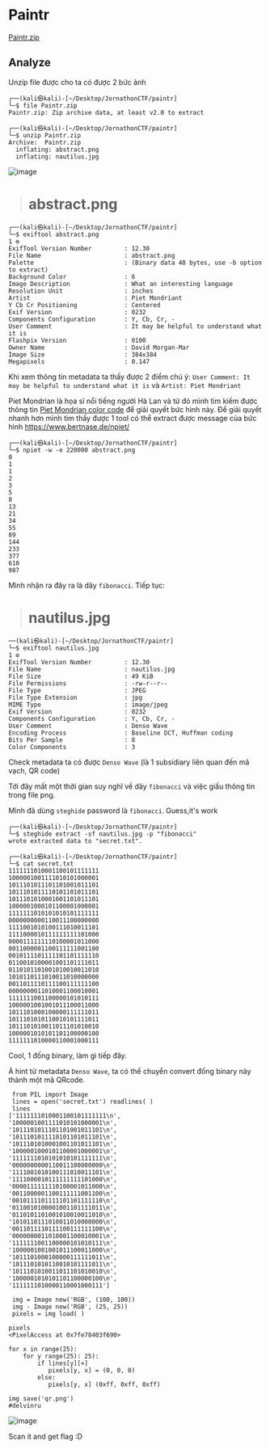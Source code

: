 # Paintr
[Paintr.zip](https://github.com/Stirring16/Jornadas-CTF-2021/files/7394641/Paintr.zip)

## Analyze

Unzip file được cho ta có được 2 bức ảnh
```
┌──(kali㉿kali)-[~/Desktop/JornathonCTF/paintr]
└─$ file Paintr.zip 
Paintr.zip: Zip archive data, at least v2.0 to extract
                                                                                                                    
┌──(kali㉿kali)-[~/Desktop/JornathonCTF/paintr]
└─$ unzip Paintr.zip    
Archive:  Paintr.zip
  inflating: abstract.png            
  inflating: nautilus.jpg           
```
![image](https://user-images.githubusercontent.com/62060867/138402262-4356f9fc-207c-4033-858f-e5d53d84e324.png)

> # abstract.png

```
┌──(kali㉿kali)-[~/Desktop/JornathonCTF/paintr]
└─$ exiftool abstract.png                                                                                       1 ⚙
ExifTool Version Number         : 12.30
File Name                       : abstract.png
Palette                         : (Binary data 48 bytes, use -b option to extract)
Background Color                : 6
Image Description               : What an interesting language
Resolution Unit                 : inches
Artist                          : Piet Mondriant
Y Cb Cr Positioning             : Centered
Exif Version                    : 0232
Components Configuration        : Y, Cb, Cr, -
User Comment                    : It may be helpful to understand what it is
Flashpix Version                : 0100
Owner Name                      : David Morgan-Mar
Image Size                      : 384x384
Megapixels                      : 0.147

```

Khi xem thông tin metadata ta thấy được 2 điểm chú ý: `User Comment: It may be helpful to understand what it is` và `Artist: Piet Mondriant`

Piet Mondrian là họa sĩ nổi tiếng người Hà Lan và từ đó mình tìm kiếm được thông tin [Piet Mondrian color code](https://www.dangermouse.net/esoteric/piet.html) để giải quyết bức hình này. Để giải quyết nhanh hơn mình tìm thấy được 1 tool có thể extract được message của bức hình https://www.bertnase.de/npiet/

```
┌──(kali㉿kali)-[~/Desktop/JornathonCTF/paintr]
└─$ npiet -w -e 220000 abstract.png
0
1
1
2
3
5
8
13
21
34
55
89
144
233
377
610
987

```
Mình nhận ra đây ra là dãy `fibonacci`. Tiếp tục:

> # nautilus.jpg       

```
──(kali㉿kali)-[~/Desktop/JornathonCTF/paintr]
└─$ exiftool nautilus.jpg                                                                                       1 ⚙
ExifTool Version Number         : 12.30
File Name                       : nautilus.jpg
File Size                       : 49 KiB
File Permissions                : -rw-r--r--
File Type                       : JPEG
File Type Extension             : jpg
MIME Type                       : image/jpeg
Exif Version                    : 0232
Components Configuration        : Y, Cb, Cr, -
User Comment                    : Denso Wave
Encoding Process                : Baseline DCT, Huffman coding
Bits Per Sample                 : 8
Color Components                : 3
```
Check metadata ta có được `Denso Wave` (là 1 subsidiary  liên quan đến mã vạch, QR code)

Tới đây mất một thời gian suy nghĩ về dãy `fibonacci` và  việc giấu thông tin trong file png.

Mình đã dùng `steghide` password là `fibonacci`. Guess,it's work

```
┌──(kali㉿kali)-[~/Desktop/JornathonCTF/paintr]
└─$ steghide extract -sf nautilus.jpg -p "fibonacci"
wrote extracted data to "secret.txt".
                                                                                                                    
┌──(kali㉿kali)-[~/Desktop/JornathonCTF/paintr]
└─$ cat secret.txt 
1111111010001100101111111
1000001001111010101000001
1011101011101101001011101
1011101011110101101011101
1011101010001001101011101
1000001000101100001000001
1111111010101010101111111
0000000000110011100000000
1111001010100111010011101
1111000010111111111101000
0000111111110100001011000
0011000001100111111001100
0010111101111101101111110
0110010100001001101111011
0110101101001010010011010
1010110111010011010000000
0011011110111100111111100
0000000011010001100010001
1111111001100000101010111
1000001001001011100011000
1011101000100000111111011
1011101010110010101111011
1011101010011011101010010
1000001010101101100000100
1111111010000110001000111                                                                                                                    
```

Cool, 1 đống binary, làm gì tiếp đây.

À hint từ metadata  `Denso Wave`, ta có thể chuyển convert đống binary này thành một mã QRcode.

```
 from PIL import Image
 lines = open('secret.txt') readlines( )
 lines
['1111111010001100101111111\n',
'1000001001111010101000001\n',
'1011101011101101001011101\n',
'1011101011110101101011101\n',
'1011101010001001101011101\n',
'1000001000101100001000001\n',
'1111111010101010101111111\n',
'0000000000110011100000000\n',
'1111001010100111010011101\n',
'1111000010111111111101000\n',
'0000111111110100001011000\n',
'0011000001100111111001100\n',
'0010111101111101101111110\n',
'0110010100001001101111011\n',
'0110101101001010010011010\n',
'1010110111010011010000000\n',
'0011011110111100111111100\n',
'0000000011010001100010001\n',
'1111111001100000101010111\n',
'1000001001001011100011000\n',
'1011101000100000111111011\n',
'1011101010110010101111011\n',
'1011101010011011101010010\n',
'1000001010101101100000100\n',
'1111111010000110001000111']

 img = Image new('RGB', (100, 100)) 
 img - Image new('RGB', (25, 25))
 pixels = img load( )

pixels
<PixelAccess at 0x7fe78403f690>

for x in range(25):
    for y range(25): 25):
        if lines[y][×]
           pixels[y, x] = (0, 0, 0)
        else:
           pixels[y, x] (0xff, 0xff, 0xff)
           
img save('qr.png')
#delvinru

```

![image](https://user-images.githubusercontent.com/62060867/138409412-745d263c-5b58-42af-931a-7ab3cf2e4f70.png)

Scan it and get flag :D



